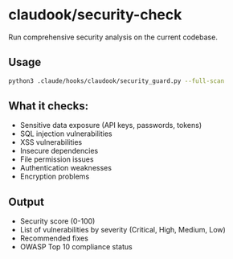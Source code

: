 # claudook/security-check

Run comprehensive security analysis on the current codebase.

## Usage
```bash
python3 .claude/hooks/claudook/security_guard.py --full-scan
```

## What it checks:
- Sensitive data exposure (API keys, passwords, tokens)
- SQL injection vulnerabilities
- XSS vulnerabilities
- Insecure dependencies
- File permission issues
- Authentication weaknesses
- Encryption problems

## Output
- Security score (0-100)
- List of vulnerabilities by severity (Critical, High, Medium, Low)
- Recommended fixes
- OWASP Top 10 compliance status